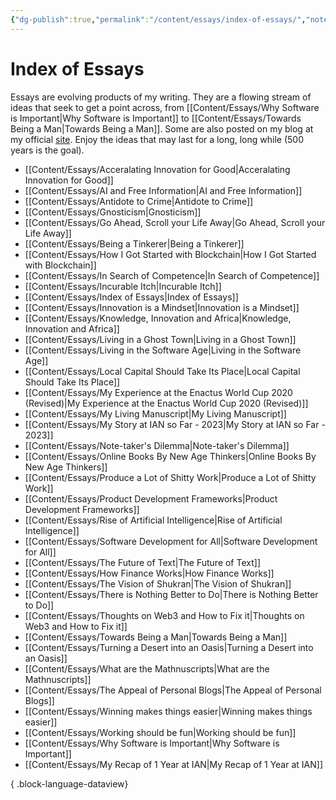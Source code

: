 ```yaml
---
{"dg-publish":true,"permalink":"/content/essays/index-of-essays/","noteIcon":"2"}
---
```


# Index of Essays

Essays are evolving products of my writing. They are a flowing stream of ideas that seek to get a point across, from [[Content/Essays/Why Software is Important\|Why Software is Important]] to [[Content/Essays/Towards Being a Man\|Towards Being a Man]]. Some are also posted on my blog at my official [site](https://mwaweru.com). Enjoy the ideas that may last for a long, long while (500 years is the goal).
- [[Content/Essays/Acceralating Innovation for Good\|Acceralating Innovation for Good]]
- [[Content/Essays/AI and Free Information\|AI and Free Information]]
- [[Content/Essays/Antidote to Crime\|Antidote to Crime]]
- [[Content/Essays/Gnosticism\|Gnosticism]]
- [[Content/Essays/Go Ahead, Scroll your Life Away\|Go Ahead, Scroll your Life Away]]
- [[Content/Essays/Being a Tinkerer\|Being a Tinkerer]]
- [[Content/Essays/How I Got Started with Blockchain\|How I Got Started with Blockchain]]
- [[Content/Essays/In Search of Competence\|In Search of Competence]]
- [[Content/Essays/Incurable Itch\|Incurable Itch]]
- [[Content/Essays/Index of Essays\|Index of Essays]]
- [[Content/Essays/Innovation is a Mindset\|Innovation is a Mindset]]
- [[Content/Essays/Knowledge, Innovation and Africa\|Knowledge, Innovation and Africa]]
- [[Content/Essays/Living in a Ghost Town\|Living in a Ghost Town]]
- [[Content/Essays/Living in the Software Age\|Living in the Software Age]]
- [[Content/Essays/Local Capital Should Take Its Place\|Local Capital Should Take Its Place]]
- [[Content/Essays/My Experience at the Enactus World Cup 2020 (Revised)\|My Experience at the Enactus World Cup 2020 (Revised)]]
- [[Content/Essays/My Living Manuscript\|My Living Manuscript]]
- [[Content/Essays/My Story at IAN so Far - 2023\|My Story at IAN so Far - 2023]]
- [[Content/Essays/Note-taker's Dilemma\|Note-taker's Dilemma]]
- [[Content/Essays/Online Books By New Age Thinkers\|Online Books By New Age Thinkers]]
- [[Content/Essays/Produce a Lot of Shitty Work\|Produce a Lot of Shitty Work]]
- [[Content/Essays/Product Development Frameworks\|Product Development Frameworks]]
- [[Content/Essays/Rise of Artificial Intelligence\|Rise of Artificial Intelligence]]
- [[Content/Essays/Software Development for All\|Software Development for All]]
- [[Content/Essays/The Future of Text\|The Future of Text]]
- [[Content/Essays/How Finance Works\|How Finance Works]]
- [[Content/Essays/The Vision of Shukran\|The Vision of Shukran]]
- [[Content/Essays/There is Nothing Better to Do\|There is Nothing Better to Do]]
- [[Content/Essays/Thoughts on Web3 and How to Fix it\|Thoughts on Web3 and How to Fix it]]
- [[Content/Essays/Towards Being a Man\|Towards Being a Man]]
- [[Content/Essays/Turning a Desert into an Oasis\|Turning a Desert into an Oasis]]
- [[Content/Essays/What are the Mathnuscripts\|What are the Mathnuscripts]]
- [[Content/Essays/The Appeal of Personal Blogs\|The Appeal of Personal Blogs]]
- [[Content/Essays/Winning makes things easier\|Winning makes things easier]]
- [[Content/Essays/Working should be fun\|Working should be fun]]
- [[Content/Essays/Why Software is Important\|Why Software is Important]]
- [[Content/Essays/My Recap of 1 Year at IAN\|My Recap of 1 Year at IAN]]

{ .block-language-dataview}


